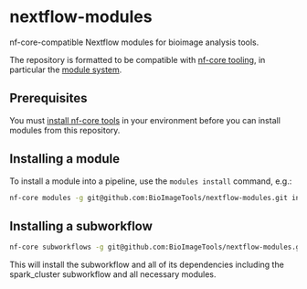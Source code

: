 # nextflow-modules

nf-core-compatible Nextflow modules for bioimage analysis tools.

The repository is formatted to be compatible with [nf-core tooling](https://nf-co.re/), in particular the [module system](https://github.com/nf-core/modules/tree/master).

## Prerequisites

You  must [install nf-core tools](https://nf-co.re/tools) in your environment before you can install modules from this repository.

## Installing a module

To install a module into a pipeline, use the `modules install` command, e.g.:

```bash
nf-core modules -g git@github.com:BioImageTools/nextflow-modules.git install spark/prepare
```

## Installing a subworkflow

```bash
nf-core subworkflows -g git@github.com:BioImageTools/nextflow-modules.git install spark_start
```

This will install the subworkflow and all of its dependencies including the spark_cluster subworkflow and all necessary modules.

